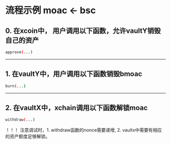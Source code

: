
# 流程示例 moac  <-  bsc

## 0. 在xcoin中， 用户调用以下函数，允许vaultY销毁自己的资产
```bash
approve(...)
```
---

## 1. 在vaultY中，用户调用以下函数销毁bmoac
```bash
burn(...)
```
---

## 2. 在vaultX中，xchain调用以下函数解锁moac
```bash
withdraw(...)
```
！！！ 注意调试时，1. withdraw函数的nonce需要递增, 2. vaultx中需要有相应的资产额度足够解锁。